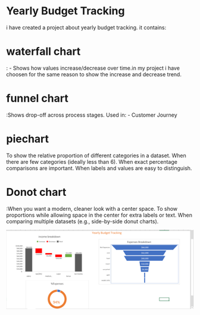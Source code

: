 # Yearly Budget Tracking
i have created a project about yearly budget tracking. it contains:
<h1>waterfall chart</h1>: - Shows how values increase/decrease over time.in my project i have choosen for the same reason to show the increase and decrease trend.
<h1>funnel chart</h1>:Shows drop-off across process stages. 
Used in: - Customer Journey
<h1>piechart</h1> To show the relative proportion of different categories in a dataset.
When there are few categories (ideally less than 6).
When exact percentage comparisons are important.
When labels and values are easy to distinguish.


<h1>Donot chart</h1>:When you want a modern, cleaner look with a center space.
To show proportions while allowing space in the center for extra labels or text.
When comparing multiple datasets (e.g., side-by-side donut charts).


![image alt](https://github.com/binitabudhathoki/Excel-Projects/blob/30b7f02b200a36676ffca3ec0a51be90b21e3315/chart.png)


